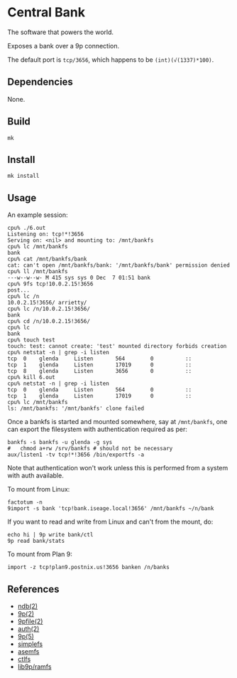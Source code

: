 # Central Bank

The software that powers the world. 

Exposes a bank over a 9p connection.

The default port is `tcp/3656`, which happens to be `(int)(√(1337)*100)`.

## Dependencies

None.

## Build

	mk

## Install

	mk install

## Usage

An example session:

	cpu% ./6.out
	Listening on: tcp!*!3656
	Serving on: <nil> and mounting to: /mnt/bankfs
	cpu% lc /mnt/bankfs
	bank
	cpu% cat /mnt/bankfs/bank
	cat: can't open /mnt/bankfs/bank: '/mnt/bankfs/bank' permission denied
	cpu% ll /mnt/bankfs
	---w--w--w- M 415 sys sys 0 Dec  7 01:51 bank
	cpu% 9fs tcp!10.0.2.15!3656
	post...
	cpu% lc /n
	10.0.2.15!3656/	arrietty/
	cpu% lc /n/10.0.2.15!3656/
	bank
	cpu% cd /n/10.0.2.15!3656/
	cpu% lc
	bank
	cpu% touch test
	touch: test: cannot create: 'test' mounted directory forbids creation
	cpu% netstat -n | grep -i listen
	tcp  0    glenda     Listen       564        0          ::
	tcp  1    glenda     Listen       17019      0          ::
	tcp  8    glenda     Listen       3656       0          ::
	cpu% kill 6.out
	cpu% netstat -n | grep -i listen
	tcp  0    glenda     Listen       564        0          ::
	tcp  1    glenda     Listen       17019      0          ::
	cpu% lc /mnt/bankfs
	ls: /mnt/bankfs: '/mnt/bankfs' clone failed

Once a bankfs is started and mounted somewhere, say at `/mnt/bankfs`, one can export the filesystem with authentication required as per:

	bankfs -s bankfs -u glenda -g sys
	#	chmod a+rw /srv/bankfs # should not be necessary
	aux/listen1 -tv tcp!*!3656 /bin/exportfs -a

Note that authentication won't work unless this is performed from a system with auth available. 

To mount from Linux:

	factotum -n
	9import -s bank 'tcp!bank.iseage.local!3656' /mnt/bankfs ~/n/bank

If you want to read and write from Linux and can't from the mount, do:

	echo hi | 9p write bank/ctl
	9p read bank/stats

To mount from Plan 9:

	import -z tcp!plan9.postnix.us!3656 banken /n/banks

## References

- [ndb(2)](http://man.postnix.us/9front/2/ndb)
- [9p(2)](http://man.postnix.us/9front/2/9p)
- [9pfile(2)](http://man.postnix.us/9front/2/9pfile)
- [auth(2)](http://man.postnix.us/9front/2/auth)
- [9p(5)](http://man.postnix.us/9front/5/intro)
- [simplefs](https://bitbucket.org/henesy/simplefs/src/default/)
- [asemfs](https://bitbucket.org/henesy/9intro/src/default/ch14/asemfs/)
- [ctlfs](http://contrib.9front.org/mischief/sys/src/cmd/proc/src/core/ctlfs.c)
- [lib9p/ramfs](http://mirror.postnix.us/plan9front/sys/src/lib9p/ramfs.c)

